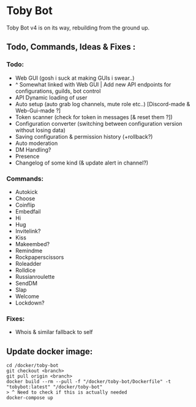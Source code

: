 # Toby Bot

Toby Bot v4 is on its way, rebuilding from the ground up.

## Todo, Commands, Ideas & Fixes :

### Todo:

- Web GUI (gosh i suck at making GUIs i swear..)
- ^ Somewhat linked with Web GUI | Add new API endpoints for configurations, guilds, bot control
- API Dynamic loading of user
- Auto setup (auto grab log channels, mute role etc..) [Discord-made & Web-Gui-made ?]
- Token scanner (check for token in messages [& reset them ?])
- Configuration converter (switching between configuration version without losing data)
- Saving configuration & permission history (+rollback?)
- Auto moderation
- DM Handling?
- Presence
- Changelog of some kind (& update alert in channel?)

### Commands:

- Autokick
- Choose
- Coinflip
- Embedfail
- Hi
- Hug
- Invitelink?
- Kiss
- Makeembed?
- Remindme
- Rockpaperscissors
- Roleadder
- Rolldice
- Russianroulette
- SendDM
- Slap
- Welcome
- Lockdown?

### Fixes:

- Whois & similar fallback to self  

## Update docker image:

```
cd /docker/toby-bot
git checkout <branch>
git pull origin <branch>
docker build --rm --pull -f "/docker/toby-bot/Dockerfile" -t "tobybot:latest" "/docker/toby-bot"
> ^ Need to check if this is actually needed
docker-compose up
```